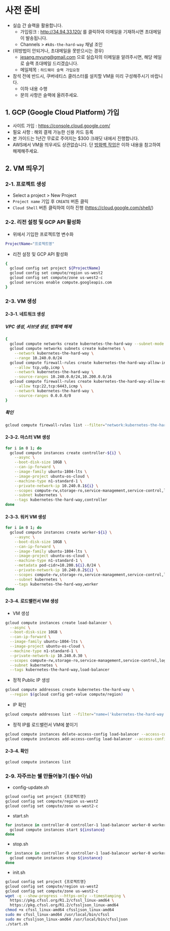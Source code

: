 # 사전 준비

- 실습 간 슬랙을 활용합니다.
  - 가입링크 : http://34.94.33.120/ 를 클릭하여 이메일을 기재하시면 초대메일이 발송됩니다.
  - Channels > `#k8s-the-hard-way` 채널 조인
- (위방법이 안되거나, 초대메일을 못받으시는 경우)
  - jesang.myung@gmail.com 으로 실습자의 이메일을 알려주시면, 해당 메일로 슬랙 초대메일 드리겠습니다.
  - 메일제목 : `하드웨이 슬랙 가입요청`
- 참석 전에 반드시, 쿠버네티스 클러스터를 설치할 VM을 미리 구성해주시기 바랍니다.
  - 이하 내용 수행
  - 문의 사항은 슬랙에 올려주세요.

## 1. GCP (Google Cloud Platform) 가입

- 사이트 가입 : https://console.cloud.google.com/
- 필요 사항 : 해외 결제 가능한 신용 카드 등록
- 본 가이드는 1년간 무료로 주어지는 $300 크래딧 내에서 진행합니다.
- AWS에서 VM을 띄우셔도 상관없습니다. 단 [방화벽 작업](https://github.com/jmyung/kubernetes-the-hard-way-modified/blob/master/docs/prerequisites.md#vpc-%EC%83%9D%EC%84%B1-%EC%84%9C%EB%B8%8C%EB%84%B7-%EC%83%9D%EC%84%B1-%EB%B0%A9%ED%99%94%EB%B2%BD-%ED%95%B4%EC%A0%9C)은 이하 내용을 참고하여 해제해주세요.


## 2. VM 띄우기

### 2-1. 프로젝트 생성

- Select a project > New Project
- `Project name` 기입 후 `CREATE` 버튼 클릭
- `Cloud Shell` 버튼 클릭하여 이하 진행 (https://cloud.google.com/shell/)

### 2-2. 리전 설정 및 GCP API 활성화

- 위에서 기입한 프로젝트명 변수화
```sh
ProjectName="프로젝트명"
```

- 리전 설정 및 GCP API 활성화
```sh
{
  gcloud config set project ${ProjectName}
  gcloud config set compute/region us-west2
  gcloud config set compute/zone us-west2-c
  gcloud services enable compute.googleapis.com
}
```

### 2-3. VM 생성



#### 2-3-1. 네트워크 생성

##### VPC 생성, 서브넷 생성, 방화벽 해제
```sh
{
  gcloud compute networks create kubernetes-the-hard-way --subnet-mode custom
  gcloud compute networks subnets create kubernetes \
    --network kubernetes-the-hard-way \
    --range 10.240.0.0/24
  gcloud compute firewall-rules create kubernetes-the-hard-way-allow-internal \
    --allow tcp,udp,icmp \
    --network kubernetes-the-hard-way \
    --source-ranges 10.240.0.0/24,10.200.0.0/16
  gcloud compute firewall-rules create kubernetes-the-hard-way-allow-external \
    --allow tcp:22,tcp:6443,icmp \
    --network kubernetes-the-hard-way \
    --source-ranges 0.0.0.0/0
}
```

##### 확인

```sh
gcloud compute firewall-rules list --filter="network:kubernetes-the-hard-way"
```



#### 2-3-2. 마스터 VM 생성

```sh
for i in 0 1; do
  gcloud compute instances create controller-${i} \
    --async \
    --boot-disk-size 10GB \
    --can-ip-forward \
    --image-family ubuntu-1804-lts \
    --image-project ubuntu-os-cloud \
    --machine-type n1-standard-1 \
    --private-network-ip 10.240.0.1${i} \
    --scopes compute-rw,storage-ro,service-management,service-control,logging-write,monitoring \
    --subnet kubernetes \
    --tags kubernetes-the-hard-way,controller
done
```

#### 2-3-3. 워커 VM 생성

```sh
for i in 0 1; do
  gcloud compute instances create worker-${i} \
    --async \
    --boot-disk-size 10GB \
    --can-ip-forward \
    --image-family ubuntu-1804-lts \
    --image-project ubuntu-os-cloud \
    --machine-type n1-standard-1 \
    --metadata pod-cidr=10.200.${i}.0/24 \
    --private-network-ip 10.240.0.2${i} \
    --scopes compute-rw,storage-ro,service-management,service-control,logging-write,monitoring \
    --subnet kubernetes \
    --tags kubernetes-the-hard-way,worker
done
```

#### 2-3-4. 로드밸런서 VM 생성
- VM 생성
```sh
gcloud compute instances create load-balancer \
  --async \
  --boot-disk-size 10GB \
  --can-ip-forward \
  --image-family ubuntu-1804-lts \
  --image-project ubuntu-os-cloud \
  --machine-type n1-standard-1 \
  --private-network-ip 10.240.0.30 \
  --scopes compute-rw,storage-ro,service-management,service-control,logging-write,monitoring \
  --subnet kubernetes \
  --tags kubernetes-the-hard-way,load-balancer
```
- 정적 Public IP 생성
```sh
gcloud compute addresses create kubernetes-the-hard-way \
  --region $(gcloud config get-value compute/region)
```
- IP 확인
```sh
gcloud compute addresses list --filter="name=('kubernetes-the-hard-way')"
```
- 정적 IP를 로드밸런서 VM에 붙이기
```sh
gcloud compute instances delete-access-config load-balancer --access-config-name "external-nat"
gcloud compute instances add-access-config load-balancer --access-config-name "external-nat" --address [바로위에 확인된 IP 기입]
```

#### 2-3-4. 확인
```sh
gcloud compute instances list
```

### 2-9. 자주쓰는 쉘 만들어놓기 (필수 아님)
- config-update.sh
```sh
gcloud config set project {프로젝트명}
gcloud config set compute/region us-west2
gcloud config set compute/zone us-west2-c
```

- start.sh
```sh
for instance in controller-0 controller-1 load-balancer worker-0 worker-1 ; do
  gcloud compute instances start ${instance}
done
```

- stop.sh
```sh
for instance in controller-0 controller-1 load-balancer worker-0 worker-1 ; do
  gcloud compute instances stop ${instance}
done
```

- init.sh
```sh
gcloud config set project {프로젝트명}
gcloud config set compute/region us-west2
gcloud config set compute/zone us-west2-c
wget -q --show-progress --https-only --timestamping \
  https://pkg.cfssl.org/R1.2/cfssl_linux-amd64 \
  https://pkg.cfssl.org/R1.2/cfssljson_linux-amd64
chmod +x cfssl_linux-amd64 cfssljson_linux-amd64
sudo mv cfssl_linux-amd64 /usr/local/bin/cfssl
sudo mv cfssljson_linux-amd64 /usr/local/bin/cfssljson
./start.sh
```
